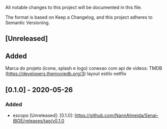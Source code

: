 All notable changes to this project will be documented in this file.

The format is based on Keep a Changelog, and this project adheres to Semantic Versioning.

## [Unreleased]
## Added
Marca do projeto (ícone, splash e logo)
conexao com api de videos: TMDB (https://developers.themoviedb.org/3)
layout estilo netflix
## [0.1.0] - 2020-05-26
### Added
- escopo
[Unreleased]: [0.1.0]: https://github.com/NannAlmeida/Senai-IBGE/releases/tag/v0.1.0